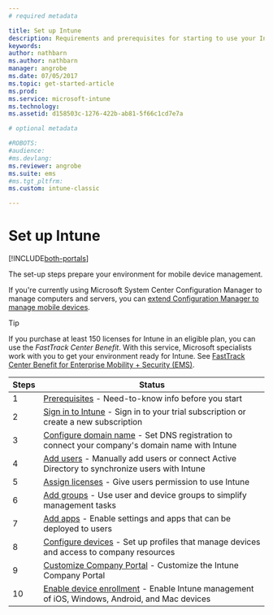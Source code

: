 ```yaml
---
# required metadata

title: Set up Intune
description: Requirements and prerequisites for starting to use your Intune subscription
keywords:
author: nathbarn
ms.author: nathbarn
manager: angrobe
ms.date: 07/05/2017
ms.topic: get-started-article
ms.prod:
ms.service: microsoft-intune
ms.technology:
ms.assetid: d158503c-1276-422b-ab81-5f66c1cd7e7a

# optional metadata

#ROBOTS:
#audience:
#ms.devlang:
ms.reviewer: angrobe
ms.suite: ems
#ms.tgt_pltfrm:
ms.custom: intune-classic

---
```



# Set up Intune

[!INCLUDE[both-portals](./includes/note-for-both-portals.md)]

The set-up steps prepare your environment for mobile device management.  

If you're currently using Microsoft System Center Configuration Manager to manage computers and servers, you can [extend Configuration Manager to manage mobile devices](https://docs.microsoft.com/sccm/mdm/understand/choose-between-standalone-intune-and-hybrid-mobile-device-management).

>[!TIP]
>If you purchase at least 150 licenses for Intune in an eligible plan, you can use the *FastTrack Center Benefit*. With this service, Microsoft specialists work with you to get your environment ready for Intune. See [FastTrack Center Benefit for Enterprise Mobility + Security (EMS)](https://docs.microsoft.com/enterprise-mobility-security/Solutions/enterprise-mobility-fasttrack-program).

| Steps | Status  |
| ------------- |-------------|
| 1  | [Prerequisites](supported-devices-browsers.md) - Need-to-know info before you start|
| 2 |  [Sign in to Intune](account-sign-up.md) - Sign in to your trial subscription or create a new subscription |  
| 3 | [Configure domain name](custom-domain-name-configure.md) - Set DNS registration to connect your company's domain name with Intune  |
| 4 | [Add users](users-add.md) - Manually add users or connect Active Directory to synchronize users with Intune  |
| 5 | [Assign licenses](licenses-assign.md) - Give users permission to use Intune|
| 6 |  [Add groups](groups-add.md) - Use user and device groups to simplify management tasks |
| 7 | [Add apps](apps-add.md) - Enable settings and apps that can be deployed to users |
| 8 | [Configure devices](device-profiles.md) - Set up profiles that manage devices and access to company resources |
| 9 | [Customize Company Portal](company-portal-customize.md) - Customize the Intune Company Portal   |
| 10 | [Enable device enrollment](mdm-authority-set.md) - Enable Intune management of iOS, Windows, Android, and Mac devices |
